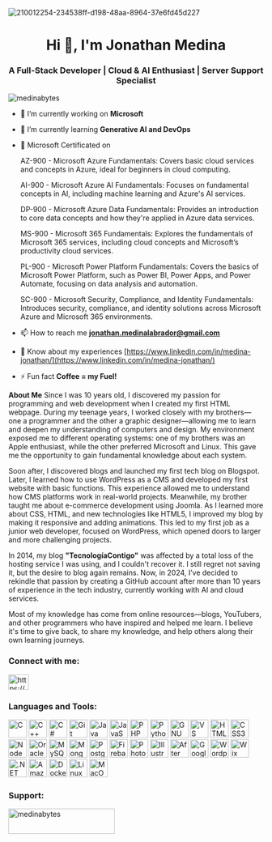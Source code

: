 ![210012254-234538ff-d198-48aa-8964-37e6fd45d227](https://github.com/user-attachments/assets/c01905b8-ffc2-41a5-b57d-b7175020af3c)

<h1 align="center">Hi 👋, I'm Jonathan Medina</h1>
<h3 align="center">A Full-Stack Developer | Cloud & AI Enthusiast | Server Support Specialist</h3>

<p align="left"> <img src="https://komarev.com/ghpvc/?username=medinabytes&label=Profile%20views&color=0e75b6&style=flat" alt="medinabytes" /> </p>

- 🔭 I’m currently working on **Microsoft**

- 🌱 I’m currently learning **Generative AI and DevOps**

- 📝 Microsoft Certificated on
  <p align="left">AZ-900 - Microsoft Azure Fundamentals: Covers basic cloud services and concepts in Azure, ideal for beginners in cloud computing.</p>
  <p align="left">AI-900 - Microsoft Azure AI Fundamentals: Focuses on fundamental concepts in AI, including machine learning and Azure's AI services.</p>
  <p align="left">DP-900 - Microsoft Azure Data Fundamentals: Provides an introduction to core data concepts and how they're applied in Azure data services.</p>
  <p align="left">MS-900 - Microsoft 365 Fundamentals: Explores the fundamentals of Microsoft 365 services, including cloud concepts and Microsoft’s productivity cloud services.</p>
  <p align="left">PL-900 - Microsoft Power Platform Fundamentals: Covers the basics of Microsoft Power Platform, such as Power BI, Power Apps, and Power Automate, focusing on data analysis and automation.</p>
  <p align="left">SC-900 - Microsoft Security, Compliance, and Identity Fundamentals: Introduces security, compliance, and identity solutions across Microsoft Azure and Microsoft 365 environments.</p>

- 📫 How to reach me **jonathan.medinalabrador@gmail.com**

- 📄 Know about my experiences [https://www.linkedin.com/in/medina-jonathan/](https://www.linkedin.com/in/medina-jonathan/)

- ⚡ Fun fact **Coffee = my Fuel!**

**About Me**
Since I was 10 years old, I discovered my passion for programming and web development when I created my first HTML webpage. During my teenage years, I worked closely with my brothers—one a programmer and the other a graphic designer—allowing me to learn and deepen my understanding of computers and design. My environment exposed me to different operating systems: one of my brothers was an Apple enthusiast, while the other preferred Microsoft and Linux. This gave me the opportunity to gain fundamental knowledge about each system.

Soon after, I discovered blogs and launched my first tech blog on Blogspot. Later, I learned how to use WordPress as a CMS and developed my first website with basic functions. This experience allowed me to understand how CMS platforms work in real-world projects. Meanwhile, my brother taught me about e-commerce development using Joomla. As I learned more about CSS, HTML, and new technologies like HTML5, I improved my blog by making it responsive and adding animations. This led to my first job as a junior web developer, focused on WordPress, which opened doors to larger and more challenging projects.

In 2014, my blog **"TecnologíaContigo"** was affected by a total loss of the hosting service I was using, and I couldn't recover it. I still regret not saving it, but the desire to blog again remains. Now, in 2024, I’ve decided to rekindle that passion by creating a GitHub account after more than 10 years of experience in the tech industry, currently working with AI and cloud services.

Most of my knowledge has come from online resources—blogs, YouTubers, and other programmers who have inspired and helped me learn. I believe it's time to give back, to share my knowledge, and help others along their own learning journeys.

<h3 align="left">Connect with me:</h3>
<p align="left">
<a href="https://linkedin.com/in/https://www.linkedin.com/in/medina-jonathan/" target="blank"><img align="center" src="https://raw.githubusercontent.com/rahuldkjain/github-profile-readme-generator/master/src/images/icons/Social/linked-in-alt.svg" alt="https://www.linkedin.com/in/medina-jonathan/" height="30" width="40" /></a>
</p>

<h3 align="left">Languages and Tools:</h3>
<a href="https://docs.microsoft.com/en-us/cpp/?view=msvc-170" target="_blank" rel="noreferrer"><img src="https://raw.githubusercontent.com/danielcranney/readme-generator/main/public/icons/skills/c-colored.svg" width="36" height="36" alt="C" /></a>
<a href="https://docs.microsoft.com/en-us/cpp/?view=msvc-170" target="_blank" rel="noreferrer"><img src="https://raw.githubusercontent.com/danielcranney/readme-generator/main/public/icons/skills/cplusplus-colored.svg" width="36" height="36" alt="C++" /></a>
<a href="https://docs.microsoft.com/en-us/dotnet/csharp/" target="_blank" rel="noreferrer"><img src="https://raw.githubusercontent.com/danielcranney/readme-generator/main/public/icons/skills/csharp-colored.svg" width="36" height="36" alt="C#" /></a>
<a href="https://git-scm.com/" target="_blank" rel="noreferrer"><img src="https://raw.githubusercontent.com/danielcranney/readme-generator/main/public/icons/skills/git-colored.svg" width="36" height="36" alt="Git" /></a>
<a href="https://www.oracle.com/java/" target="_blank" rel="noreferrer"><img src="https://raw.githubusercontent.com/danielcranney/readme-generator/main/public/icons/skills/java-colored.svg" width="36" height="36" alt="Java" /></a>
<a href="https://developer.mozilla.org/en-US/docs/Web/JavaScript" target="_blank" rel="noreferrer"><img src="https://raw.githubusercontent.com/danielcranney/readme-generator/main/public/icons/skills/javascript-colored.svg" width="36" height="36" alt="JavaScript" /></a>
<a href="https://www.php.net/" target="_blank" rel="noreferrer"><img src="https://raw.githubusercontent.com/danielcranney/readme-generator/main/public/icons/skills/php-colored.svg" width="36" height="36" alt="PHP" /></a>
<a href="https://www.python.org/" target="_blank" rel="noreferrer"><img src="https://raw.githubusercontent.com/danielcranney/readme-generator/main/public/icons/skills/python-colored.svg" width="36" height="36" alt="Python" /></a>
<a href="https://www.gnu.org/software/bash/" target="_blank" rel="noreferrer"><img src="https://raw.githubusercontent.com/danielcranney/readme-generator/main/public/icons/skills/gnubash.svg" width="36" height="36" alt="GNU Bash" /></a>
<a href="https://code.visualstudio.com/" target="_blank" rel="noreferrer"><img src="https://raw.githubusercontent.com/danielcranney/readme-generator/main/public/icons/skills/visualstudiocode.svg" width="36" height="36" alt="VS Code" /></a>
<a href="https://developer.mozilla.org/en-US/docs/Glossary/HTML5" target="_blank" rel="noreferrer"><img src="https://raw.githubusercontent.com/danielcranney/readme-generator/main/public/icons/skills/html5-colored.svg" width="36" height="36" alt="HTML5" /></a>
<a href="https://www.w3.org/TR/CSS/#css" target="_blank" rel="noreferrer"><img src="https://raw.githubusercontent.com/danielcranney/readme-generator/main/public/icons/skills/css3-colored.svg" width="36" height="36" alt="CSS3" /></a>
<a href="https://nodejs.org/en/" target="_blank" rel="noreferrer"><img src="https://raw.githubusercontent.com/danielcranney/readme-generator/main/public/icons/skills/nodejs-colored.svg" width="36" height="36" alt="NodeJS" /></a>
<a href="https://www.oracle.com/uk/index.html" target="_blank" rel="noreferrer"><img src="https://raw.githubusercontent.com/danielcranney/readme-generator/main/public/icons/skills/oracle-colored.svg" width="36" height="36" alt="Oracle" /></a>
<a href="https://www.mysql.com/" target="_blank" rel="noreferrer"><img src="https://raw.githubusercontent.com/danielcranney/readme-generator/main/public/icons/skills/mysql-colored.svg" width="36" height="36" alt="MySQL" /></a>
<a href="https://www.mongodb.com/" target="_blank" rel="noreferrer"><img src="https://raw.githubusercontent.com/danielcranney/readme-generator/main/public/icons/skills/mongodb-colored.svg" width="36" height="36" alt="MongoDB" /></a>
<a href="https://www.postgresql.org/" target="_blank" rel="noreferrer"><img src="https://raw.githubusercontent.com/danielcranney/readme-generator/main/public/icons/skills/postgresql-colored.svg" width="36" height="36" alt="PostgreSQL" /></a>
<a href="https://firebase.google.com/" target="_blank" rel="noreferrer"><img src="https://raw.githubusercontent.com/danielcranney/readme-generator/main/public/icons/skills/firebase-colored.svg" width="36" height="36" alt="Firebase" /></a>
<a href="https://www.adobe.com/uk/products/photoshop.html" target="_blank" rel="noreferrer"><img src="https://raw.githubusercontent.com/danielcranney/readme-generator/main/public/icons/skills/photoshop-colored.svg" width="36" height="36" alt="Photoshop" /></a>
<a href="https://www.adobe.com/uk/products/illustrator.html" target="_blank" rel="noreferrer"><img src="https://raw.githubusercontent.com/danielcranney/readme-generator/main/public/icons/skills/illustrator-colored.svg" width="36" height="36" alt="Illustrator" /></a>
<a href="https://www.adobe.com/uk/products/aftereffects.html" target="_blank" rel="noreferrer"><img src="https://raw.githubusercontent.com/danielcranney/readme-generator/main/public/icons/skills/aftereffects-colored.svg" width="36" height="36" alt="After Effects" /></a>
<a href="https://cloud.google.com/" target="_blank" rel="noreferrer"><img src="https://raw.githubusercontent.com/danielcranney/readme-generator/main/public/icons/skills/googlecloud-colored.svg" width="36" height="36" alt="Google Cloud" /></a>
<a href="https://wordpress.com" target="_blank" rel="noreferrer"><img src="https://raw.githubusercontent.com/danielcranney/readme-generator/main/public/icons/skills/wordpress-colored.svg" width="36" height="36" alt="Wordpress" /></a>
<a href="https://wix.com" target="_blank" rel="noreferrer"><img src="https://raw.githubusercontent.com/danielcranney/readme-generator/main/public/icons/skills/wix-colored.svg" width="36" height="36" alt="Wix" /></a>
<a href="https://dotnet.microsoft.com/en-us/" target="_blank" rel="noreferrer"><img src="https://raw.githubusercontent.com/danielcranney/readme-generator/main/public/icons/skills/dot-net-colored.svg" width="36" height="36" alt=".NET" /></a>
<a href="https://aws.amazon.com" target="_blank" rel="noreferrer"><img src="https://raw.githubusercontent.com/danielcranney/readme-generator/main/public/icons/skills/aws-colored.svg" width="36" height="36" alt="Amazon Web Services" /></a>
<a href="https://www.docker.com/" target="_blank" rel="noreferrer"><img src="https://raw.githubusercontent.com/danielcranney/readme-generator/main/public/icons/skills/docker-colored.svg" width="36" height="36" alt="Docker" /></a>
<a href="https://www.linux.org" target="_blank" rel="noreferrer"><img src="https://raw.githubusercontent.com/danielcranney/readme-generator/main/public/icons/skills/linux-colored.svg" width="36" height="36" alt="Linux" /></a>
<a href="https://apple.com" target="_blank" rel="noreferrer"><img src="https://raw.githubusercontent.com/danielcranney/readme-generator/main/public/icons/skills/macos-colored.svg" width="36" height="36" alt="MacOS" /></a>

<p align="left"> 
</p>


<h3 align="left">Support:</h3>
<p><a href="https://www.buymeacoffee.com/medinabytes"> <img align="left" src="https://cdn.buymeacoffee.com/buttons/v2/default-yellow.png" height="50" width="210" alt="medinabytes" /></a></p><br><br>

